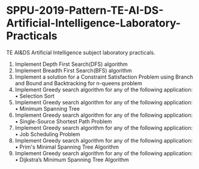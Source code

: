 # SPPU-2019-Pattern-TE-AI-DS-Artificial-Intelligence-Laboratory-Practicals
TE AI&amp;DS Artificial Intelligence subject laboratory practicals.

1. Implement Depth First Search(DFS) algorithm
2. Implement Breadth First Search(BFS) algorithm
3. Implement a solution for a Constraint Satisfaction Problem using Branch and Bound and Backtracking for n-queens problem
4. Implement Greedy search algorithm for any of the following application: 
   • Selection Sort 
5. Implement Greedy search algorithm for any of the following application:
   • Minimum Spanning Tree
6. Implement Greedy search algorithm for any of the following application:
   • Single-Source Shortest Path Problem 
7. Implement Greedy search algorithm for any of the following application:
   • Job Scheduling Problem
8. Implement Greedy search algorithm for any of the following application:
   • Prim's Minimal Spanning Tree Algorithm
9. Implement Greedy search algorithm for any of the following application:
   • Dijkstra’s Minimum Spanning Tree Algorithm

